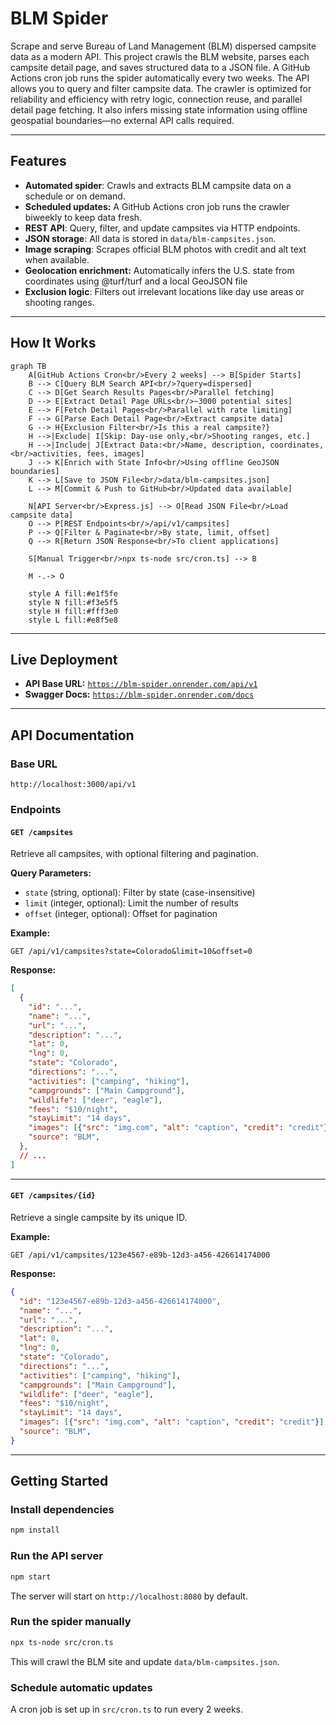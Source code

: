 # BLM Spider

Scrape and serve Bureau of Land Management (BLM) dispersed campsite data as a modern API. This project crawls the BLM website, parses each campsite detail page, and saves structured data to a JSON file. A GitHub Actions cron job runs the spider automatically every two weeks. The API allows you to query and filter campsite data. The crawler is optimized for reliability and efficiency with retry logic, connection reuse, and parallel detail page fetching. It also infers missing state information using offline geospatial boundaries—no external API calls required.

---

## Features

- **Automated spider**: Crawls and extracts BLM campsite data on a schedule or on demand.
- **Scheduled updates:** A GitHub Actions cron job runs the crawler biweekly to keep data fresh.
- **REST API**: Query, filter, and update campsites via HTTP endpoints.
- **JSON storage**: All data is stored in `data/blm-campsites.json`.
- **Image scraping**: Scrapes official BLM photos with credit and alt text when available.
- **Geolocation enrichment:** Automatically infers the U.S. state from coordinates using @turf/turf and a local GeoJSON file
- **Exclusion logic**: Filters out irrelevant locations like day use areas or shooting ranges.

---

## How It Works

```mermaid
graph TB
    A[GitHub Actions Cron<br/>Every 2 weeks] --> B[Spider Starts]
    B --> C[Query BLM Search API<br/>?query=dispersed]
    C --> D[Get Search Results Pages<br/>Parallel fetching]
    D --> E[Extract Detail Page URLs<br/>~3000 potential sites]
    E --> F[Fetch Detail Pages<br/>Parallel with rate limiting]
    F --> G[Parse Each Detail Page<br/>Extract campsite data]
    G --> H{Exclusion Filter<br/>Is this a real campsite?}
    H -->|Exclude| I[Skip: Day-use only,<br/>Shooting ranges, etc.]
    H -->|Include| J[Extract Data:<br/>Name, description, coordinates,<br/>activities, fees, images]
    J --> K[Enrich with State Info<br/>Using offline GeoJSON boundaries]
    K --> L[Save to JSON File<br/>data/blm-campsites.json]
    L --> M[Commit & Push to GitHub<br/>Updated data available]
    
    N[API Server<br/>Express.js] --> O[Read JSON File<br/>Load campsite data]
    O --> P[REST Endpoints<br/>/api/v1/campsites]
    P --> Q[Filter & Paginate<br/>By state, limit, offset]
    Q --> R[Return JSON Response<br/>To client applications]
    
    S[Manual Trigger<br/>npx ts-node src/cron.ts] --> B
    
    M -.-> O
    
    style A fill:#e1f5fe
    style N fill:#f3e5f5
    style H fill:#fff3e0
    style L fill:#e8f5e8
```

---

## Live Deployment

- **API Base URL:** [`https://blm-spider.onrender.com/api/v1`](https://blm-spider-api.onrender.com/api/v1)
- **Swagger Docs:** [`https://blm-spider.onrender.com/docs`](https://blm-spider-api.onrender.com/docs)

---

## API Documentation

### Base URL
```
http://localhost:3000/api/v1
```

### Endpoints

#### `GET /campsites`
Retrieve all campsites, with optional filtering and pagination.

**Query Parameters:**
- `state` (string, optional): Filter by state (case-insensitive)
- `limit` (integer, optional): Limit the number of results
- `offset` (integer, optional): Offset for pagination

**Example:**
```
GET /api/v1/campsites?state=Colorado&limit=10&offset=0
```

**Response:**
```json
[
  {
    "id": "...",
    "name": "...",
    "url": "...",
    "description": "...",
    "lat": 0,
    "lng": 0,
    "state": "Colorado",
    "directions": "...",
    "activities": ["camping", "hiking"],
    "campgrounds": ["Main Campground"],
    "wildlife": ["deer", "eagle"],
    "fees": "$10/night",
    "stayLimit": "14 days",
    "images": [{"src": "img.com", "alt": "caption", "credit": "credit"}],
    "source": "BLM",
  },
  // ...
]
```

---

#### `GET /campsites/{id}`
Retrieve a single campsite by its unique ID.

**Example:**
```
GET /api/v1/campsites/123e4567-e89b-12d3-a456-426614174000
```

**Response:**
```json
{
  "id": "123e4567-e89b-12d3-a456-426614174000",
  "name": "...",
  "url": "...",
  "description": "...",
  "lat": 0,
  "lng": 0,
  "state": "Colorado",
  "directions": "...",
  "activities": ["camping", "hiking"],
  "campgrounds": ["Main Campground"],
  "wildlife": ["deer", "eagle"],
  "fees": "$10/night",
  "stayLimit": "14 days",
  "images": [{"src": "img.com", "alt": "caption", "credit": "credit"}],
  "source": "BLM",
}
```
---

## Getting Started

### Install dependencies
```sh
npm install
```

### Run the API server
```sh
npm start
```
The server will start on `http://localhost:8080` by default.

### Run the spider manually
```sh
npx ts-node src/cron.ts
```
This will crawl the BLM site and update `data/blm-campsites.json`.

### Schedule automatic updates
A cron job is set up in `src/cron.ts` to run every 2 weeks. 
